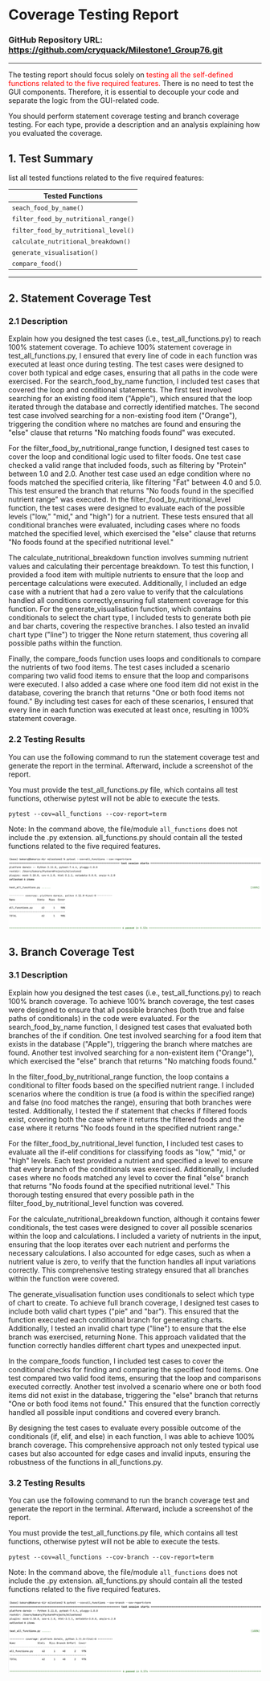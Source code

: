 # Coverage Testing Report

### GitHub Repository URL: https://github.com/cryquack/Milestone1_Group76.git

---

The testing report should focus solely on <span style="color:red"> testing all the self-defined functions related to 
the five required features.</span> There is no need to test the GUI components. Therefore, it is essential to decouple your code and separate the logic from the GUI-related code.

You should perform statement coverage testing and branch coverage testing. For each type, provide a description and an analysis explaining how you evaluated the coverage.

## 1. **Test Summary**
list all tested functions related to the five required features:

| **Tested Functions**                 |
|--------------------------------------|
| `seach_food_by_name()`               | 
| `filter_food_by_nutritional_range()` |
| `filter_food_by_nutritional_level()` |
| `calculate_nutritional_breakdown()`  |
| `generate_visualisation()`           |
| `compare_food()`                     |


---

## 2. **Statement Coverage Test**

### 2.1 Description

Explain how you designed the test cases (i.e., test_all_functions.py) to reach 100% statement coverage.
To achieve 100% statement coverage in test_all_functions.py, I ensured that every line of code in each function was executed at least once during testing. The test cases were designed to cover both typical and edge cases, ensuring that all paths in the code were exercised. For the search_food_by_name function, I included test cases that covered the loop and conditional statements. The first test involved searching for an existing food item ("Apple"), which ensured that the loop iterated through the database and correctly identified matches. The second test case involved searching for a non-existing food item ("Orange"), triggering the condition where no matches are found and ensuring the "else" clause that returns "No matching foods found" was executed.

For the filter_food_by_nutritional_range function, I designed test cases to cover the loop and conditional logic used to filter foods. One test case checked a valid range that included foods, such as filtering by "Protein" between 1.0 and 2.0. Another test case used an edge condition where no foods matched the specified criteria, like filtering "Fat" between 4.0 and 5.0. This test ensured the branch that returns "No foods found in the specified nutrient range" was executed. In the filter_food_by_nutritional_level function, the test cases were designed to evaluate each of the possible levels ("low," "mid," and "high") for a nutrient. These tests ensured that all conditional branches were evaluated, including cases where no foods matched the specified level, which exercised the "else" clause that returns "No foods found at the specified nutritional level."

The calculate_nutritional_breakdown function involves summing nutrient
values and calculating their percentage breakdown. To test this
function, I provided a food item with multiple nutrients to ensure 
that the loop and percentage calculations were executed. Additionally, 
I included an edge case with a nutrient that had a zero value to 
verify that the calculations handled all conditions correctly,ensuring 
full statement coverage for this function. For the generate_visualisation function, which contains conditionals to select the chart type, I included tests to generate both pie and bar charts, covering the respective branches. I also tested an invalid chart type ("line") to trigger the None return statement, thus covering all possible paths within the function.

Finally, the compare_foods function uses loops and conditionals to compare the nutrients of two food items. The test cases included a scenario comparing two valid food items to ensure that the loop and comparisons were executed. I also added a case where one food item did not exist in the database, covering the branch that returns "One or both food items not found." By including test cases for each of these scenarios, I ensured that every line in each function was executed at least once, resulting in 100% statement coverage.

### 2.2 Testing Results
You can use the following command to run the statement coverage test and generate the report in the terminal. Afterward, include a screenshot of the report. 

You must provide the test_all_functions.py file, which contains all test functions, otherwise pytest will not be able to execute the tests.

```commandline
pytest --cov=all_functions --cov-report=term
```
Note: In the command above, the file/module `all_functions` does not include the .py extension. all_functions.py should contain all the tested functions related to the five required features.

![statement_coverage](./statement_coverage.png)

## 3. **Branch Coverage Test**

### 3.1 Description

Explain how you designed the test cases (i.e., test_all_functions.py) to reach 100% branch coverage.
To achieve 100% branch coverage, the test cases were designed to ensure that all possible branches (both true and false paths of conditionals) in the code were evaluated. For the search_food_by_name function, I designed test cases that evaluated both branches of the if condition. One test involved searching for a food item that exists in the database ("Apple"), triggering the branch where matches are found. Another test involved searching for a non-existent item ("Orange"), which exercised the "else" branch that returns "No matching foods found."

In the filter_food_by_nutritional_range function, the loop contains a conditional to filter foods based on the specified nutrient range. I included scenarios where the condition is true (a food is within the specified range) and false (no food matches the range), ensuring that both branches were tested. Additionally, I tested the if statement that checks if filtered foods exist, covering both the case where it returns the filtered foods and the case where it returns "No foods found in the specified nutrient range."

For the filter_food_by_nutritional_level function, I included test cases to evaluate all the if-elif conditions for classifying foods as "low," "mid," or "high" levels. Each test provided a nutrient and specified a level to ensure that every branch of the conditionals was exercised. Additionally, I included cases where no foods matched any level to cover the final "else" branch that returns "No foods found at the specified nutritional level." This thorough testing ensured that every possible path in the filter_food_by_nutritional_level function was covered.

For the calculate_nutritional_breakdown function, although it contains fewer conditionals, the test cases were designed to cover all possible scenarios within the loop and calculations. I included a variety of nutrients in the input, ensuring that the loop iterates over each nutrient and performs the necessary calculations. I also accounted for edge cases, such as when a nutrient value is zero, to verify that the function handles all input variations correctly. This comprehensive testing strategy ensured that all branches within the function were covered.

The generate_visualisation function uses conditionals to select which type of chart to create. To achieve full branch coverage, I designed test cases to include both valid chart types ("pie" and "bar"). This ensured that the function executed each conditional branch for generating charts. Additionally, I tested an invalid chart type ("line") to ensure that the else branch was exercised, returning None. This approach validated that the function correctly handles different chart types and unexpected input.

In the compare_foods function, I included test cases to cover the conditional checks for finding and comparing the specified food items. One test compared two valid food items, ensuring that the loop and comparisons executed correctly. Another test involved a scenario where one or both food items did not exist in the database, triggering the "else" branch that returns "One or both food items not found." This ensured that the function correctly handled all possible input conditions and covered every branch.

By designing the test cases to evaluate every possible outcome of the conditionals (if, elif, and else) in each function, I was able to achieve 100% branch coverage. This comprehensive approach not only tested typical use cases but also accounted for edge cases and invalid inputs, ensuring the robustness of the functions in all_functions.py.

### 3.2 Testing Results
You can use the following command to run the branch coverage test and generate the report in the terminal. Afterward, include a screenshot of the report. 

You must provide the test_all_functions.py file, which contains all test functions, otherwise pytest will not be able to execute the tests.

```commandline
pytest --cov=all_functions --cov-branch --cov-report=term
```
Note: In the command above, the file/module `all_functions` does not include the .py extension. all_functions.py should contain all the tested functions related to the five required features.

![statement_coverage](./branch_coverage.png)
